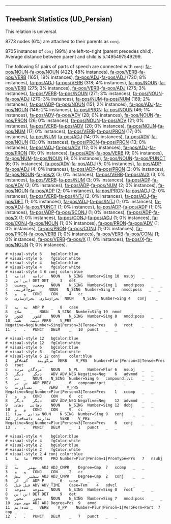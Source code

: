 

--------------------------------------------------------------------------------

## Treebank Statistics (UD_Persian)

This relation is universal.

8773 nodes (6%) are attached to their parents as `conj`.

8705 instances of `conj` (99%) are left-to-right (parent precedes child).
Average distance between parent and child is 5.1495497549299.

The following 51 pairs of parts of speech are connected with `conj`: [fa-pos/NOUN]()-[fa-pos/NOUN]() (4221; 48% instances), [fa-pos/VERB]()-[fa-pos/VERB]() (1651; 19% instances), [fa-pos/ADJ]()-[fa-pos/ADJ]() (720; 8% instances), [fa-pos/ADJ]()-[fa-pos/VERB]() (318; 4% instances), [fa-pos/NOUN]()-[fa-pos/VERB]() (275; 3% instances), [fa-pos/VERB]()-[fa-pos/ADJ]() (275; 3% instances), [fa-pos/VERB]()-[fa-pos/NOUN]() (271; 3% instances), [fa-pos/NOUN]()-[fa-pos/ADJ]() (270; 3% instances), [fa-pos/NUM]()-[fa-pos/NUM]() (169; 2% instances), [fa-pos/ADP]()-[fa-pos/NOUN]() (151; 2% instances), [fa-pos/ADJ]()-[fa-pos/NOUN]() (146; 2% instances), [fa-pos/PRON]()-[fa-pos/NOUN]() (46; 1% instances), [fa-pos/ADV]()-[fa-pos/ADV]() (28; 0% instances), [fa-pos/NOUN]()-[fa-pos/PRON]() (26; 0% instances), [fa-pos/NOUN]()-[fa-pos/ADV]() (21; 0% instances), [fa-pos/VERB]()-[fa-pos/ADV]() (20; 0% instances), [fa-pos/NOUN]()-[fa-pos/NUM]() (17; 0% instances), [fa-pos/VERB]()-[fa-pos/PRON]() (17; 0% instances), [fa-pos/NUM]()-[fa-pos/ADJ]() (14; 0% instances), [fa-pos/ADV]()-[fa-pos/NOUN]() (13; 0% instances), [fa-pos/PRON]()-[fa-pos/PRON]() (13; 0% instances), [fa-pos/ADJ]()-[fa-pos/ADV]() (12; 0% instances), [fa-pos/ADJ]()-[fa-pos/PRON]() (10; 0% instances), [fa-pos/ADV]()-[fa-pos/VERB]() (9; 0% instances), [fa-pos/NUM]()-[fa-pos/NOUN]() (9; 0% instances), [fa-pos/NOUN]()-[fa-pos/PUNCT]() (6; 0% instances), [fa-pos/ADV]()-[fa-pos/ADJ]() (5; 0% instances), [fa-pos/ADP]()-[fa-pos/ADJ]() (4; 0% instances), [fa-pos/ADP]()-[fa-pos/PRON]() (3; 0% instances), [fa-pos/NOUN]()-[fa-pos/X]() (3; 0% instances), [fa-pos/VERB]()-[fa-pos/AUX]() (3; 0% instances), [fa-pos/VERB]()-[fa-pos/NUM]() (3; 0% instances), [fa-pos/ADP]()-[fa-pos/ADV]() (2; 0% instances), [fa-pos/ADP]()-[fa-pos/NUM]() (2; 0% instances), [fa-pos/NOUN]()-[fa-pos/ADP]() (2; 0% instances), [fa-pos/PRON]()-[fa-pos/ADJ]() (2; 0% instances), [fa-pos/VERB]()-[fa-pos/INTJ]() (2; 0% instances), [fa-pos/ADJ]()-[fa-pos/DET]() (1; 0% instances), [fa-pos/ADJ]()-[fa-pos/INTJ]() (1; 0% instances), [fa-pos/ADJ]()-[fa-pos/PUNCT]() (1; 0% instances), [fa-pos/ADP]()-[fa-pos/ADP]() (1; 0% instances), [fa-pos/ADP]()-[fa-pos/SCONJ]() (1; 0% instances), [fa-pos/ADP]()-[fa-pos/X]() (1; 0% instances), [fa-pos/CONJ]()-[fa-pos/ADJ]() (1; 0% instances), [fa-pos/CONJ]()-[fa-pos/NOUN]() (1; 0% instances), [fa-pos/PRON]()-[fa-pos/ADV]() (1; 0% instances), [fa-pos/PRON]()-[fa-pos/CONJ]() (1; 0% instances), [fa-pos/PRON]()-[fa-pos/VERB]() (1; 0% instances), [fa-pos/VERB]()-[fa-pos/CONJ]() (1; 0% instances), [fa-pos/VERB]()-[fa-pos/X]() (1; 0% instances), [fa-pos/X]()-[fa-pos/NOUN]() (1; 0% instances).


~~~ conllu
# visual-style 6	bgColor:blue
# visual-style 6	fgColor:white
# visual-style 4	bgColor:blue
# visual-style 4	fgColor:white
# visual-style 4 6 conj	color:blue
1	ادامه	ادامه	NOUN	N_SING	Number=Sing	10	nsubj	_	_
2	این	این	DET	DET	_	3	det	_	_
3	وضعیت	وضعیت	NOUN	N_SING	Number=Sing	1	nmod:poss	_	_
4	موج‌آفرینی	_	NOUN	N_SING	Number=Sing	3	nmod:poss	_	_
5	و	و	CONJ	CON	_	4	cc	_	_
6	بحران‌سازی	بحران‌سازی	NOUN	N_SING	Number=Sing	4	conj	_	_
7	به	به	ADP	P	_	8	case	_	_
8	صلاح	_	NOUN	N_SING	Number=Sing	10	nmod	_	_
9	کشور	کشور	NOUN	N_SING	Number=Sing	8	nmod:poss	_	_
10	نیست	هست	VERB	V_PRS	Negative=Neg|Number=Sing|Person=3|Tense=Pres	0	root	_	_
11	.	.	PUNCT	DELM	_	10	punct	_	_

~~~


~~~ conllu
# visual-style 12	bgColor:blue
# visual-style 12	fgColor:white
# visual-style 6	bgColor:blue
# visual-style 6	fgColor:white
# visual-style 6 12 conj	color:blue
1	می‌گویند	گفت#گو	VERB	V_PRS	Number=Plur|Person=3|Tense=Pres	0	root	_	_
2	مردگان	مرده	NOUN	N_PL	Number=Plur	6	nsubj	_	_
3	دیگر	دیگر	ADV	ADV_NEG	Negative=Neg	6	advmod	_	_
4	دم	_	NOUN	N_SING	Number=Sing	6	compound:lvc	_	_
5	بر	بر	ADP	PREV	_	6	compound:prt	_	_
6	نمی‌آورند	_	VERB	V_PRS	Negative=Neg|Number=Plur|Person=3|Tense=Pres	1	ccomp	_	_
7	و	و	CONJ	CON	_	6	cc	_	_
8	دیگر	دیگر	ADV	ADV_NEG	Negative=Neg	12	advmod	_	_
9	دهانی	دهان	NOUN	N_SING	Number=Sing	12	dobj	_	_
10	و	و	CONJ	CON	_	9	cc	_	_
11	صدایی	صدا	NOUN	N_SING	Number=Sing	9	conj	_	_
12	ندارند	داشت#دار	VERB	V_PRS	Negative=Neg|Number=Plur|Person=3|Tense=Pres	6	conj	_	_
13	.	.	PUNCT	DELM	_	1	punct	_	_

~~~


~~~ conllu
# visual-style 4	bgColor:blue
# visual-style 4	fgColor:white
# visual-style 2	bgColor:blue
# visual-style 2	fgColor:white
# visual-style 2 4 conj	color:blue
1	ما	ما	PRON	PRO	Number=Plur|Person=1|PronType=Prs	7	nsubj	_	_
2	بهتر	به	ADJ	ADJ_CMPR	Degree=Cmp	7	xcomp	_	_
3	و	و	CONJ	CON	_	2	cc	_	_
4	بیشتر	بیش	ADJ	ADJ_CMPR	Degree=Cmp	2	conj	_	_
5	از	از	ADP	P	_	6	case	_	_
6	قبل	قبل	ADV	ADV_TIME	Case=Tem	4	advcl	_	_
7	متوجه	متوجه	NOUN	N_SING	Number=Sing	0	root	_	_
8	این	این	DET	DET	_	9	det	_	_
9	محور	محور	NOUN	N_SING	Number=Sing	7	nmod:poss	_	_
10	مهم	مهم	ADJ	ADJ	Degree=Pos	9	amod	_	_
11	شده‌ایم	_	VERB	V_PP	Number=Plur|Person=1|VerbForm=Part	7	cop	_	_
12	.	.	PUNCT	DELM	_	7	punct	_	_

~~~


